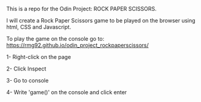This is a repo for the Odin Project: ROCK PAPER SCISSORS.

I will create a Rock Paper Scissors game to be played on the browser using html, CSS and Javascript.

To play the game on the console go to: https://rmg92.github.io/odin_project_rockpaperscissors/

1- Right-click on the page

2- Click Inspect

3- Go to console

4- Write 'game()' on the console and click enter